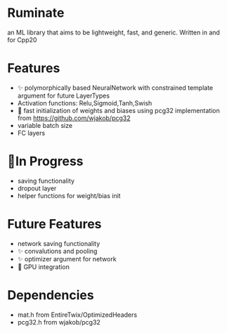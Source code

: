 # Ruminate
an ML library that aims to be lightweight, fast, and generic. Written in and for Cpp20

# Features
* :sparkles: polymorphically based NeuralNetwork with constrained template argument for future LayerTypes
* Activation functions: Relu,Sigmoid,Tanh,Swish
* :racehorse: fast initialization of weights and biases using pcg32 implementation from https://github.com/wjakob/pcg32
* variable batch size
* FC layers

# :construction:In Progress
* saving functionality
* dropout layer
* helper functions for weight/bias init

# Future Features
* network saving functionality
* :sparkles: convalutions and pooling
* :sparkles: optimizer argument for network
* :racehorse: GPU integration

# Dependencies
* mat.h    from EntireTwix/OptimizedHeaders
* pcg32.h  from wjakob/pcg32

